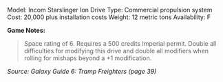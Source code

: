 Model: Incom Starslinger Ion Drive
Type: Commercial propulsion system
Cost: 20,000 plus installation costs
Weight: 12 metric tons
Availability: F

**Game Notes:** 
> Space rating of 6. Requires a 500 credits Imperial permit. Double all difficulties for modifying this drive and double all modifiers when rolling for mishaps beyond a +1 modification.

*Source: Galaxy Guide 6: Tramp Freighters (page 39)*